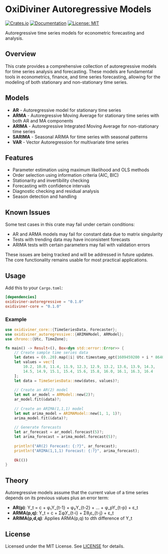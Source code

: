 # OxiDiviner Autoregressive Models

[![Crates.io](https://img.shields.io/crates/v/oxidiviner-autoregressive.svg)](https://crates.io/crates/oxidiviner-autoregressive)
[![Documentation](https://docs.rs/oxidiviner-autoregressive/badge.svg)](https://docs.rs/oxidiviner-autoregressive)
[![License: MIT](https://img.shields.io/badge/License-MIT-yellow.svg)](https://opensource.org/licenses/MIT)

Autoregressive time series models for econometric forecasting and analysis.

## Overview

This crate provides a comprehensive collection of autoregressive models for time series analysis and forecasting. These models are fundamental tools in econometrics, finance, and time series forecasting, allowing for the modeling of both stationary and non-stationary time series.

## Models

- **AR** - Autoregressive model for stationary time series
- **ARMA** - Autoregressive Moving Average for stationary time series with both AR and MA components
- **ARIMA** - Autoregressive Integrated Moving Average for non-stationary time series
- **SARIMA** - Seasonal ARIMA for time series with seasonal patterns
- **VAR** - Vector Autoregression for multivariate time series

## Features

- Parameter estimation using maximum likelihood and OLS methods
- Order selection using information criteria (AIC, BIC)
- Stationarity and invertibility checking
- Forecasting with confidence intervals
- Diagnostic checking and residual analysis
- Season detection and handling

## Known Issues

Some test cases in this crate may fail under certain conditions:
- AR and ARMA models may fail for constant data due to matrix singularity
- Tests with trending data may have inconsistent forecasts
- ARIMA tests with certain parameters may fail with validation errors

These issues are being tracked and will be addressed in future updates. The core functionality remains usable for most practical applications.

## Usage

Add this to your `Cargo.toml`:

```toml
[dependencies]
oxidiviner-autoregressive = "0.1.0"
oxidiviner-core = "0.1.0"
```

### Example

```rust
use oxidiviner_core::{TimeSeriesData, Forecaster};
use oxidiviner_autoregressive::{ARIMAModel, ARModel};
use chrono::{Utc, TimeZone};

fn main() -> Result<(), Box<dyn std::error::Error>> {
    // Create sample time series data
    let dates = (0..20).map(|i| Utc.timestamp_opt(1609459200 + i * 86400, 0).unwrap()).collect();
    let values = vec![
        10.2, 10.8, 11.4, 11.9, 12.3, 12.9, 13.2, 13.6, 13.9, 14.3,
        14.5, 14.9, 15.1, 15.4, 15.6, 15.8, 16.0, 16.1, 16.3, 16.4
    ];
    let data = TimeSeriesData::new(dates, values)?;
    
    // Create an AR(2) model
    let mut ar_model = ARModel::new(2)?;
    ar_model.fit(&data)?;
    
    // Create an ARIMA(1,1,1) model
    let mut arima_model = ARIMAModel::new(1, 1, 1)?;
    arima_model.fit(&data)?;
    
    // Generate forecasts
    let ar_forecast = ar_model.forecast(5)?;
    let arima_forecast = arima_model.forecast(5)?;
    
    println!("AR(2) Forecast: {:?}", ar_forecast);
    println!("ARIMA(1,1,1) Forecast: {:?}", arima_forecast);
    
    Ok(())
}
```

## Theory

Autoregressive models assume that the current value of a time series depends on its previous values plus an error term:

- **AR(p)**: Y_t = c + φ₁Y_{t-1} + φ₂Y_{t-2} + ... + φ_pY_{t-p} + ε_t
- **ARMA(p,q)**: Y_t = c + ΣφᵢY_{t-i} + Σθⱼε_{t-j} + ε_t
- **ARIMA(p,d,q)**: Applies ARMA(p,q) to dth difference of Y_t

## License

Licensed under the MIT License. See [LICENSE](LICENSE) for details. 